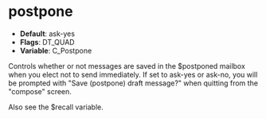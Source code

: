 # postpone

- **Default**: ask-yes
- **Flags**: DT_QUAD
- **Variable**: C_Postpone

Controls whether or not messages are saved in the $postponed
mailbox when you elect not to send immediately. If set to
ask-yes or ask-no, you will be prompted with "Save
(postpone) draft message?" when quitting from the "compose"
screen.

Also see the $recall variable.
